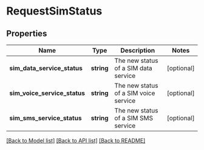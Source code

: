 # RequestSimStatus

## Properties
Name | Type | Description | Notes
------------ | ------------- | ------------- | -------------
**sim_data_service_status** | **string** | The new status of a SIM data service | [optional] 
**sim_voice_service_status** | **string** | The new status of a SIM voice service | [optional] 
**sim_sms_service_status** | **string** | The new status of a SIM SMS service | [optional] 

[[Back to Model list]](../../README.md#documentation-for-models) [[Back to API list]](../../README.md#documentation-for-api-endpoints) [[Back to README]](../../README.md)

